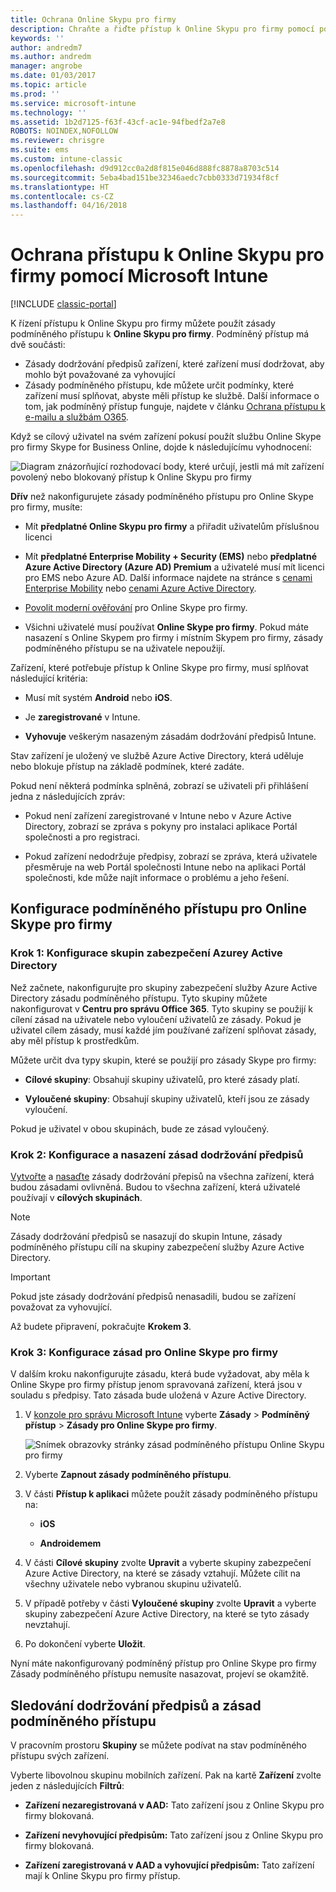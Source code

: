 ```yaml
---
title: Ochrana Online Skypu pro firmy
description: Chraňte a řiďte přístup k Online Skypu pro firmy pomocí podmíněného přístupu.
keywords: ''
author: andredm7
ms.author: andredm
manager: angrobe
ms.date: 01/03/2017
ms.topic: article
ms.prod: ''
ms.service: microsoft-intune
ms.technology: ''
ms.assetid: 1b2d7125-f63f-43cf-ac1e-94fbedf2a7e8
ROBOTS: NOINDEX,NOFOLLOW
ms.reviewer: chrisgre
ms.suite: ems
ms.custom: intune-classic
ms.openlocfilehash: d9d912cc0a2d8f815e046d888fc8878a8703c514
ms.sourcegitcommit: 5eba4bad151be32346aedc7cbb0333d71934f8cf
ms.translationtype: HT
ms.contentlocale: cs-CZ
ms.lasthandoff: 04/16/2018
---
```

# <a name="protect-access-to-skype-for-business-online-with-microsoft-intune"></a>Ochrana přístupu k Online Skypu pro firmy pomocí Microsoft Intune

[!INCLUDE [classic-portal](../includes/classic-portal.md)]

K řízení přístupu k Online Skypu pro firmy můžete použít zásady podmíněného přístupu k **Online Skypu pro firmy**.
Podmíněný přístup má dvě součásti:
- Zásady dodržování předpisů zařízení, které zařízení musí dodržovat, aby mohlo být považované za vyhovující
- Zásady podmíněného přístupu, kde můžete určit podmínky, které zařízení musí splňovat, abyste měli přístup ke službě.
Další informace o tom, jak podmíněný přístup funguje, najdete v článku [Ochrana přístupu k e-mailu a službám O365](restrict-access-to-email-and-o365-services-with-microsoft-intune.md).

Když se cílový uživatel na svém zařízení pokusí použít službu Online Skype pro firmy Skype for Business Online, dojde k následujícímu vyhodnocení:

![Diagram znázorňující rozhodovací body, které určují, jestli má mít zařízení povolený nebo blokovaný přístup k Online Skypu pro firmy](../media/ConditionalAccess_SkypeforBusiness.png)

**Dřív** než nakonfigurujete zásady podmíněného přístupu pro Online Skype pro firmy, musíte:
- Mít **předplatné Online Skypu pro firmy**  a přiřadit uživatelům příslušnou licenci
- Mít **předplatné Enterprise Mobility + Security (EMS)** nebo **předplatné Azure Active Directory (Azure AD) Premium** a uživatelé musí mít licenci pro EMS nebo Azure AD. Další informace najdete na stránce s [cenami Enterprise Mobility](https://www.microsoft.com/cloud-platform/enterprise-mobility-pricing) nebo [cenami Azure Active Directory](https://azure.microsoft.com/pricing/details/active-directory/).

-   [Povolit moderní ověřování](/intune-classic/deploy-use/restrict-access-to-skype-for-business-online-with-microsoft-intune) pro Online Skype pro firmy.
-  Všichni uživatelé musí používat **Online Skype pro firmy**. Pokud máte nasazení s Online Skypem pro firmy i místním Skypem pro firmy, zásady podmíněného přístupu se na uživatele nepoužijí.

Zařízení, které potřebuje přístup k Online Skype pro firmy, musí splňovat následující kritéria:

-   Musí mít systém **Android** nebo **iOS**.

-   Je **zaregistrované** v Intune.

-   **Vyhovuje** veškerým nasazeným zásadám dodržování předpisů Intune.


Stav zařízení je uložený ve službě Azure Active Directory, která uděluje nebo blokuje přístup na základě podmínek, které zadáte.

Pokud není některá podmínka splněná, zobrazí se uživateli při přihlášení jedna z následujících zpráv:

-   Pokud není zařízení zaregistrované v Intune nebo v Azure Active Directory, zobrazí se zpráva s pokyny pro instalaci aplikace Portál společnosti a pro registraci.

-   Pokud zařízení nedodržuje předpisy, zobrazí se zpráva, která uživatele přesměruje na web Portál společnosti Intune nebo na aplikaci Portál společnosti, kde může najít informace o problému a jeho řešení.

## <a name="configure-conditional-access-for-skype-for-business-online"></a>Konfigurace podmíněného přístupu pro Online Skype pro firmy

### <a name="step-1-configure-azure-active-directory-security-groups"></a>Krok 1: Konfigurace skupin zabezpečení Azurey Active Directory
Než začnete, nakonfigurujte pro skupiny zabezpečení služby Azure Active Directory zásadu podmíněného přístupu. Tyto skupiny můžete nakonfigurovat v **Centru pro správu Office 365**. Tyto skupiny se použijí k cílení zásad na uživatele nebo vyloučení uživatelů ze zásady. Pokud je uživatel cílem zásady, musí každé jím používané zařízení splňovat zásady, aby měl přístup k prostředkům.

Můžete určit dva typy skupin, které se použijí pro zásady Skype pro firmy:

-   **Cílové skupiny**: Obsahují skupiny uživatelů, pro které zásady platí.

-   **Vyloučené skupiny**: Obsahují skupiny uživatelů, kteří jsou ze zásady vyloučení.

Pokud je uživatel v obou skupinách, bude ze zásad vyloučený.

### <a name="step-2-configure-and-deploy-a-compliance-policy"></a>Krok 2: Konfigurace a nasazení zásad dodržování předpisů
[Vytvořte](create-a-device-compliance-policy-in-microsoft-intune.md) a [nasaďte](deploy-and-monitor-a-device-compliance-policy-in-microsoft-intune.md) zásady dodržování přepisů na všechna zařízení, která budou zásadami ovlivněná. Budou to všechna zařízení, která uživatelé používají v **cílových skupinách**.

> [!NOTE]
> Zásady dodržování předpisů se nasazují do skupin Intune, zásady podmíněného přístupu cílí na skupiny zabezpečení služby Azure Active Directory.


> [!IMPORTANT]
> Pokud jste zásady dodržování předpisů nenasadili, budou se zařízení považovat za vyhovující.

Až budete připravení, pokračujte **Krokem 3**.

### <a name="step-3-configure-the-skype-for-business-online-policy"></a>Krok 3: Konfigurace zásad pro Online Skype pro firmy
V dalším kroku nakonfigurujte zásadu, která bude vyžadovat, aby měla k Online Skype pro firmy přístup jenom spravovaná zařízení, která jsou v souladu s předpisy. Tato zásada bude uložená v Azure Active Directory.

1. V [konzole pro správu Microsoft Intune](https://manage.microsoft.com) vyberte **Zásady** > **Podmíněný přístup** > **Zásady pro Online Skype pro firmy**.

   ![Snímek obrazovky stránky zásad podmíněného přístupu Online Skypu pro firmy](./media/conditional_access_SFBPolicy.png)

2. Vyberte **Zapnout zásady podmíněného přístupu**.

3. V části **Přístup k aplikaci** můžete použít zásady podmíněného přístupu na:

   -   **iOS**

   -   **Androidemem**

4. V části **Cílové skupiny** zvolte **Upravit** a vyberte skupiny zabezpečení Azure Active Directory, na které se zásady vztahují. Můžete cílit na všechny uživatele nebo vybranou skupinu uživatelů.

5. V případě potřeby v části **Vyloučené skupiny** zvolte **Upravit** a vyberte skupiny zabezpečení Azure Active Directory, na které se tyto zásady nevztahují.

6. Po dokončení vyberte **Uložit**.

Nyní máte nakonfigurovaný podmíněný přístup pro Online Skype pro firmy Zásady podmíněného přístupu nemusíte nasazovat, projeví se okamžitě.


## <a name="monitor-the-compliance-and-conditional-access-policies"></a>Sledování dodržování předpisů a zásad podmíněného přístupu
V pracovním prostoru **Skupiny** se můžete podívat na stav podmíněného přístupu svých zařízení.

Vyberte libovolnou skupinu mobilních zařízení. Pak na kartě **Zařízení** zvolte jeden z následujících **Filtrů**:

* **Zařízení nezaregistrovaná v AAD:** Tato zařízení jsou z Online Skypu pro firmy blokovaná.

* **Zařízení nevyhovující předpisům:** Tato zařízení jsou z Online Skypu pro firmy blokovaná.

* **Zařízení zaregistrovaná v AAD a vyhovující předpisům:** Tato zařízení mají k Online Skypu pro firmy přístup.
